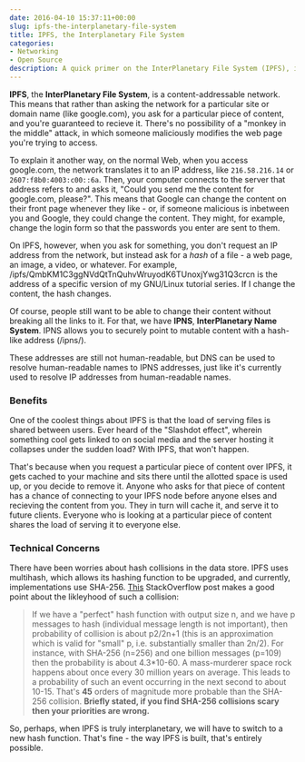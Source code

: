 ```yaml
---
date: 2016-04-10 15:37:11+00:00
slug: ipfs-the-interplanetary-file-system
title: IPFS, the Interplanetary File System
categories:
- Networking
- Open Source
description: A quick primer on the InterPlanetary File System (IPFS), including how it works and what its benefits and drawbacks are for hosting.
---
```


**IPFS**, the **InterPlanetary File System**, is a content-addressable network.
This means that rather than asking the network for a particular site or domain name (like google.com), you ask for a particular piece of content, and you're guaranteed to recieve it.
There's no possibility of a "monkey in the middle" attack, in which someone maliciously modifies the web page you're trying to access.

To explain it another way, on the normal Web, when you access google.com, the network translates it to an IP address, like `216.58.216.14` or `2607:f8b0:4003:c00::6a`. Then, your computer connects to the server that address refers to and asks it, "Could you send me the content for google.com, please?". This means that Google can change the content on their front page whenever they like - or, if someone malicious is inbetween you and Google, they could change the content. They might, for example, change the login form so that the passwords you enter are sent to them.

On IPFS, however, when you ask for something, you don't request an IP address from the network, but instead ask for a _hash_ of a file - a web page, an image, a video, or whatever. For example, /ipfs/QmbKM1C3ggNVdQtTnQuhvWruyodK6TUnoxjYwg31Q3crcn is the address of a specific version of my GNU/Linux tutorial series. If I change the content, the hash changes.

Of course, people still want to be able to change their content without breaking all the links to it. For that, we have **IPNS**, **InterPlanetary Name System**. IPNS allows you to securely point to mutable content with a hash-like address (/ipns/<whatever>).

These addresses are still not human-readable, but DNS can be used to resolve human-readable names to IPNS addresses, just like it's currently used to resolve IP addresses from human-readable names.

### Benefits

One of the coolest things about IPFS is that the load of serving files is shared between users.
Ever heard of the "Slashdot effect", wherein something cool gets linked to on social media and the server hosting it collapses under the sudden load? With IPFS, that won't happen.

That's because when you request a particular piece of content over IPFS, it gets cached to your machine and sits there until the allotted space is used up, or you decide to remove it.
Anyone who asks for that piece of content has a chance of connecting to your IPFS node before anyone elses and recieving the content from you.
They in turn will cache it, and serve it to future clients.
Everyone who is looking at a particular piece of content shares the load of serving it to everyone else.

### Technical Concerns

There have been worries about hash collisions in the data store. IPFS uses multihash, which allows its hashing function to be upgraded, and currently, implementations use SHA-256. [This](https://stackoverflow.com/questions/4014090/is-it-safe-to-ignore-the-possibility-of-sha-collisions-in-practice) StackOverflow post makes a good point about the likleyhood of such a collision:

> If we have a "perfect" hash function with output size n, and we have p messages to hash (individual message length is not important), then probability of collision is about p2/2n+1 (this is an approximation which is valid for "small" p, i.e. substantially smaller than 2n/2). For instance, with SHA-256 (n=256) and one billion messages (p=109) then the probability is about 4.3*10-60. A mass-murderer space rock happens about once every 30 million years on average. This leads to a probability of such an event occurring in the next second to about 10-15. That's **45** orders of magnitude more probable than the SHA-256 collision. **Briefly stated, if you find SHA-256 collisions scary then your priorities are wrong.**

So, perhaps, when IPFS is truly interplanetary, we will have to switch to a new hash function. That's fine - the way IPFS is built, that's entirely possible.

